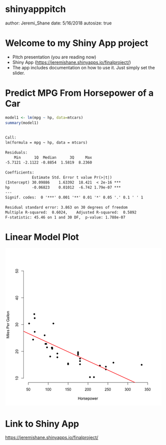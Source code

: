 shinyapppitch
========================================================
author: Jeremi_Shane
date: 5/16/2018
autosize: true

Welcome to my Shiny App project
========================================================

- Pitch presentation (you are reading now)
- Shiny App (https://jeremishane.shinyapps.io/finalproject/)
- The app includes documentation on how to use it.  Just simply set the slider.

Predict MPG From Horsepower of a Car
========================================================


```r
model1 <- lm(mpg ~ hp, data=mtcars)
summary(model1)
```

```

Call:
lm(formula = mpg ~ hp, data = mtcars)

Residuals:
    Min      1Q  Median      3Q     Max 
-5.7121 -2.1122 -0.8854  1.5819  8.2360 

Coefficients:
            Estimate Std. Error t value Pr(>|t|)    
(Intercept) 30.09886    1.63392  18.421  < 2e-16 ***
hp          -0.06823    0.01012  -6.742 1.79e-07 ***
---
Signif. codes:  0 '***' 0.001 '**' 0.01 '*' 0.05 '.' 0.1 ' ' 1

Residual standard error: 3.863 on 30 degrees of freedom
Multiple R-squared:  0.6024,	Adjusted R-squared:  0.5892 
F-statistic: 45.46 on 1 and 30 DF,  p-value: 1.788e-07
```

Linear Model Plot
========================================================

![plot of chunk unnamed-chunk-2](shinyapppitch-figure/unnamed-chunk-2-1.png)

Link to Shiny App
========================================================

https://jeremishane.shinyapps.io/finalproject/
